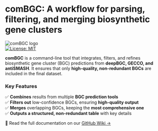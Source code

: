 # comBGC: A workflow for parsing, filtering, and merging biosynthetic gene clusters
![comBGC logo](https://i.imgur.com/F0ooHWI.png)  
[![License: MIT](https://img.shields.io/badge/License-MIT-yellow.svg)](https://opensource.org/licenses/MIT)  

**comBGC** is a command-line tool that integrates, filters, and refines biosynthetic gene cluster (BGC) predictions from **deepBGC, GECCO, and antiSMASH**. It ensures that only **high-quality, non-redundant BGCs** are included in the final dataset.

### Key Features
✅ **Combines** results from multiple **BGC prediction tools**  
✅ **Filters out** low-confidence BGCs, ensuring **high-quality output**  
✅ **Merges** overlapping BGCs, keeping the **most comprehensive one**  
✅ **Outputs a structured, non-redundant table** with key details  

📖 Read the full documentation on our [GitHub Wiki →](https://github.com/tomrichtermeier/comBGC-Filter/wiki)
